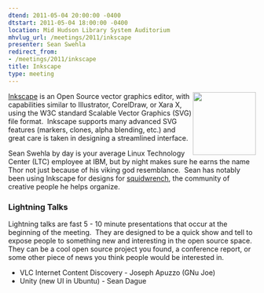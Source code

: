 ```yaml
---
dtend: 2011-05-04 20:00:00 -0400
dtstart: 2011-05-04 18:00:00 -0400
location: Mid Hudson Library System Auditorium
mhvlug_url: /meetings/2011/inkscape
presenter: Sean Swehla
redirect_from:
- /meetings/2011/inkscape
title: Inkscape
type: meeting
---
```



<img width="128" height="128" align="right" alt="" src="/sites/default/files/128px-Inkscape_logo_2_svg.png" />[Inkscape](http://inkscape.org/) is an Open Source vector graphics editor, with capabilities similar to Illustrator, CorelDraw, or Xara X, using the W3C standard Scalable Vector Graphics (SVG) file format.  Inkscape supports many advanced SVG features (markers, clones, alpha blending, etc.) and great care is taken in designing a streamlined interface.

Sean Swehla by day is your average Linux Technology Center (LTC) employee at IBM, but by night makes sure he earns the name Thor not just because of his viking god resemblance.  Sean has notably been using Inkscape for designs for [squidwrench](http://squidwrench.org/), the community of creative people he helps organize.

### Lightning Talks

Lightning talks are fast 5 - 10 minute presentations that occur at the beginning of the meeting.  They are designed to be a quick show and tell to expose people to something new and interesting in the open source space.  They can be a cool open source project you found, a conference report, or some other piece of news you think people would be interested in.
- VLC Internet Content Discovery - Joseph Apuzzo (GNu Joe)
- Unity (new UI in Ubuntu) - Sean Dague